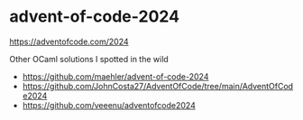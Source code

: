 # advent-of-code-2024

https://adventofcode.com/2024

Other OCaml solutions I spotted in the wild
- https://github.com/maehler/advent-of-code-2024
- https://github.com/JohnCosta27/AdventOfCode/tree/main/AdventOfCode2024
- https://github.com/veeenu/adventofcode2024



